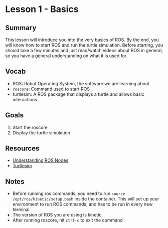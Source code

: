 # Lesson 1 - Basics

## Summary
This lesson will introduce you into the very basics of ROS. By the end, you will know how to start ROS and run the turtle simulation. Before starting, you should take a few minutes and just read/watch videos about ROS in general, so you have a general understanding on what it is used for.

## Vocab
- ROS: Robot Operating System, the software we are learning about
- `roscore`: Command used to start ROS
- turtlesim: A ROS package that displays a turtle and allows basic interactions

## Goals
1. Start the roscore
2. Display the turtle simulation

## Resources
- [Understanding ROS Nodes](http://wiki.ros.org/ROS/Tutorials/UnderstandingNodes)
- [Turtlesim](http://wiki.ros.org/turtlesim)

## Notes
- Before running ros commands, you need to run `source /opt/ros/kinetic/setup.bash` inside the container. This will set up your environment to run ROS commands, and has to be run in every new terminal
- The version of ROS you are using is kinetic
- After running roscore, hit `ctrl-c` to exit the command
